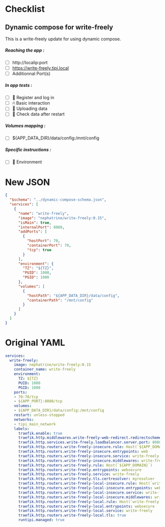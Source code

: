 # Checklist
## Dynamic compose for write-freely
This is a write-freely update for using dynamic compose.
##### Reaching the app :
- [ ] http://localip:port
- [ ] https://write-freely.tipi.local
- [ ] Additionnal Port(s)
##### In app tests :
- [ ] 📝 Register and log in
- [ ] 🖱 Basic interaction
- [ ] 🌆 Uploading data
- [ ] 🔄 Check data after restart
##### Volumes mapping :
- [ ] ${APP_DATA_DIR}/data/config:/mnt/config
##### Specific instructions :
- [ ] 🌳 Environment

# New JSON
```json
{
  "$schema": "../dynamic-compose-schema.json",
  "services": [
    {
      "name": "write-freely",
      "image": "nephatrine/write-freely:0.15",
      "isMain": true,
      "internalPort": 8080,
      "addPorts": [
        {
          "hostPort": 70,
          "containerPort": 70,
          "tcp": true
        }
      ],
      "environment": {
        "TZ": "${TZ}",
        "PUID": 1000,
        "PGID": 1000
      },
      "volumes": [
        {
          "hostPath": "${APP_DATA_DIR}/data/config",
          "containerPath": "/mnt/config"
        }
      ]
    }
  ]
} 
```
# Original YAML
```yaml
services:
  write-freely:
    image: nephatrine/write-freely:0.15
    container_name: write-freely
    environment:
      TZ: ${TZ}
      PUID: 1000
      PGID: 1000
    ports:
    - 70:70/tcp
    - ${APP_PORT}:8080/tcp
    volumes:
    - ${APP_DATA_DIR}/data/config:/mnt/config
    restart: unless-stopped
    networks:
    - tipi_main_network
    labels:
      traefik.enable: true
      traefik.http.middlewares.write-freely-web-redirect.redirectscheme.scheme: https
      traefik.http.services.write-freely.loadbalancer.server.port: 8080
      traefik.http.routers.write-freely-insecure.rule: Host(`${APP_DOMAIN}`)
      traefik.http.routers.write-freely-insecure.entrypoints: web
      traefik.http.routers.write-freely-insecure.service: write-freely
      traefik.http.routers.write-freely-insecure.middlewares: write-freely-web-redirect
      traefik.http.routers.write-freely.rule: Host(`${APP_DOMAIN}`)
      traefik.http.routers.write-freely.entrypoints: websecure
      traefik.http.routers.write-freely.service: write-freely
      traefik.http.routers.write-freely.tls.certresolver: myresolver
      traefik.http.routers.write-freely-local-insecure.rule: Host(`write-freely.${LOCAL_DOMAIN}`)
      traefik.http.routers.write-freely-local-insecure.entrypoints: web
      traefik.http.routers.write-freely-local-insecure.service: write-freely
      traefik.http.routers.write-freely-local-insecure.middlewares: write-freely-web-redirect
      traefik.http.routers.write-freely-local.rule: Host(`write-freely.${LOCAL_DOMAIN}`)
      traefik.http.routers.write-freely-local.entrypoints: websecure
      traefik.http.routers.write-freely-local.service: write-freely
      traefik.http.routers.write-freely-local.tls: true
      runtipi.managed: true
 
```
